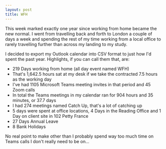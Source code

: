 ```yaml
---
layout: post
title: WFH
---
```


This week marked exactly one year since working from home became the new normal. I went from travelling back and forth to London a couple of days a week and spending the rest of my time working from a local office to rarely travelling further than across my landing to my study. 

I decided to export my Outlook calendar into CSV format to just how I'd spent the past year. Highlights, if you can call them that, are:

* 219 Days working from home (all day event named WFH)
* That's 1,642.5 hours sat at my desk if we take the contracted 7.5 hours as the working day
* I've had 1105 Microsoft Teams meeting invites in that period and 45 Zoom calls
* In total the Teams meetings in my calendar ran for 904 hours and 35 minutes, or 37.7 days
* I had 274 meetings named Catch Up, that's a lot of catching up
* 5 days were spent at office locations, 4 Days in the Reading Office and 1 Day on client site in 102 Petty France
* 27 Days Annual Leave
* 8 Bank Holidays

No real point to make other than I probably spend way too much time on Teams calls I don't really need to be on...
